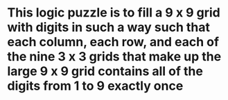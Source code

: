# This logic puzzle is to fill a 9 x 9 grid with digits in such a way such that each column, each row, and each of the nine 3 x 3 grids that make up the large 9 x 9 grid contains all of the digits from 1 to 9 exactly once
